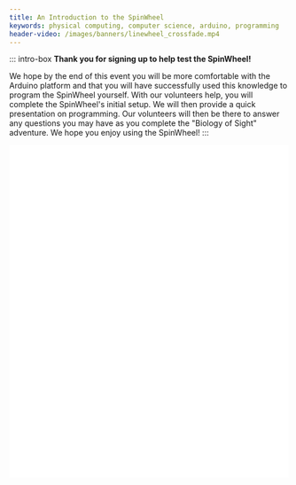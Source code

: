 ```yaml
---
title: An Introduction to the SpinWheel
keywords: physical computing, computer science, arduino, programming
header-video: /images/banners/linewheel_crossfade.mp4
---
```


::: intro-box
**Thank you for signing up to help test the SpinWheel!**

We hope by the end of this event you will be more comfortable with the Arduino platform and that you will have successfully used this knowledge to program the SpinWheel yourself. With our volunteers help, you will complete the SpinWheel's initial setup. We will then provide a quick presentation on programming. Our volunteers will then be there to answer any questions you may have as you complete the "Biology of Sight" adventure. We hope you enjoy using the SpinWheel!
:::


<style>
  iframe {
    width: 100%;
  }
</style>

<script>
  function resizeIframe(obj) {
    obj.style.height = obj.contentWindow.document.documentElement.scrollHeight + 'px';
    var l = obj.contentWindow.document.getElementById('license');
    l.parentElement.removeChild(l);
    var n = obj.contentWindow.document.getElementsByClassName('nav')[0];
    n.parentElement.removeChild(n);
    var i = obj.contentWindow.document.getElementById('isso-thread');
    i.parentElement.removeChild(i);
  }
</script>

<iframe src="/quickstart" frameborder="0" scrolling="no" onload="resizeIframe(this)"></iframe>

<iframe src="/progpatterns" frameborder="0" scrolling="no" onload="resizeIframe(this)"></iframe>

<iframe src="/sight" frameborder="0" scrolling="no" onload="resizeIframe(this)"></iframe>

<iframe src="/quickapi" frameborder="0" scrolling="no" onload="resizeIframe(this)"></iframe>
